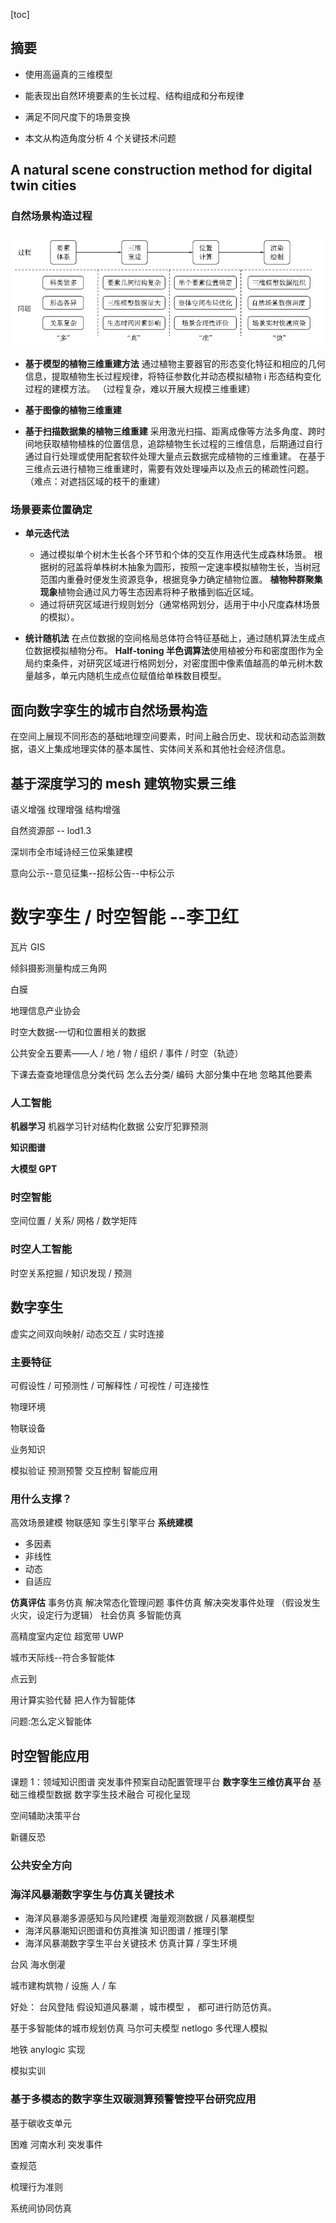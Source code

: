 [toc]

## 摘要

- 使用高逼真的三维模型
- 能表现出自然环境要素的生长过程、结构组成和分布规律
- 满足不同尺度下的场景变换

- 本文从构造角度分析 4 个关键技术问题

## A natural scene construction method for digital twin cities

### 自然场景构造过程

![1682822467728](image/面向数字孪生城市的自然场景构造方法/1682822467728.png)

- **基于模型的植物三维重建方法**
  通过植物主要器官的形态变化特征和相应的几何信息，提取植物生长过程规律，将特征参数化并动态模拟植物 i 形态结构变化过程的建模方法。
  （过程复杂，难以开展大规模三维重建）

- **基于图像的植物三维重建**

- **基于扫描数据集的植物三维重建**
  采用激光扫描、距离成像等方法多角度、跨时间地获取植物植株的位置信息，追踪植物生长过程的三维信息，后期通过自行通过自行处理或使用配套软件处理大量点云数据完成植物的三维重建。
  在基于三维点云进行植物三维重建时，需要有效处理噪声以及点云的稀疏性问题。
  （难点：对遮挡区域的枝干的重建）

### 场景要素位置确定

- **单元迭代法**

  - 通过模拟单个树木生长各个环节和个体的交互作用迭代生成森林场景。
    根据树的冠盖将单株树木抽象为圆形，按照一定速率模拟植物生长，当树冠范围内重叠时便发生资源竞争，根据竞争力确定植物位置。
    **植物种群聚集现象**植物会通过风力等生态因素将种子散播到临近区域。
  - 通过将研究区域进行规则划分（通常格网划分，适用于中小尺度森林场景的模拟）。

- **统计随机法**
  在点位数据的空间格局总体符合特征基础上，通过随机算法生成点位数据模拟植物分布。
  **Half-toning 半色调算法**使用植被分布和密度图作为全局约束条件，对研究区域进行格网划分，对密度图中像素值越高的单元树木数量越多，单元内随机生成点位赋值给单株数目模型。

## 面向数字孪生的城市自然场景构造

在空间上展现不同形态的基础地理空间要素，时间上融合历史、现状和动态监测数据，语义上集成地理实体的基本属性、实体间关系和其他社会经济信息。

## 基于深度学习的 mesh 建筑物实景三维

语义增强
纹理增强
结构增强

自然资源部 -- lod1.3

深圳市全市域诗经三位采集建模

意向公示--意见征集--招标公告--中标公示

# 数字孪生 / 时空智能 --李卫红

瓦片 GIS

倾斜摄影测量构成三角网

白膜

地理信息产业协会

时空大数据-一切和位置相关的数据

公共安全五要素——人 / 地 / 物 / 组织 / 事件 / 时空（轨迹）

下课去查查地理信息分类代码
怎么去分类/ 编码
大部分集中在地
忽略其他要素

### 人工智能

**机器学习**
机器学习针对结构化数据
公安厅犯罪预测

**知识图谱**

**大模型 GPT**

### 时空智能

空间位置 / 关系/ 网格 / 数学矩阵

### 时空人工智能

时空关系挖掘 / 知识发现 / 预测

## 数字孪生

虚实之间双向映射/ 动态交互 / 实时连接

### 主要特征

可假设性 / 可预测性 / 可解释性 / 可视性 / 可连接性

物理环境

物联设备

业务知识

模拟验证
预测预警
交互控制
智能应用

### 用什么支撑？

高效场景建模
物联感知
孪生引擎平台
**系统建模**

- 多因素
- 非线性
- 动态
- 自适应

**仿真评估**
事务仿真 解决常态化管理问题
事件仿真 解决突发事件处理
（假设发生火灾，设定行为逻辑）
社会仿真
多智能仿真

高精度室内定位
超宽带
UWP

城市天际线--符合多智能体

点云到

用计算实验代替
把人作为智能体

问题:怎么定义智能体

## 时空智能应用

课题 1：领域知识图谱
突发事件预案自动配置管理平台
**数字孪生三维仿真平台**
基础三维模型数据
数字孪生技术融合
可视化呈现

空间辅助决策平台

新疆反恐

### 公共安全方向

### 海洋风暴潮数字孪生与仿真关键技术

- 海洋风暴潮多源感知与风险建模
  海量观测数据 / 风暴潮模型
- 海洋风暴潮知识图谱和仿真推演
  知识图谱 / 推理引擎
- 海洋风暴潮数字孪生平台关键技术
  仿真计算 / 孪生环境

台风
海水倒灌

城市建构筑物 / 设施
人 / 车

好处：
台风登陆
假设知道风暴潮 ，城市模型 ， 都可进行防范仿真。

基于多智能体的城市规划仿真
马尔可夫模型 netlogo
多代理人模拟

地铁 anylogic 实现

模拟实训

### 基于多模态的数字孪生双碳测算预警管控平台研究应用

基于碳收支单元

困难
河南水利
突发事件

查规范

梳理行为准则

系统间协同仿真
